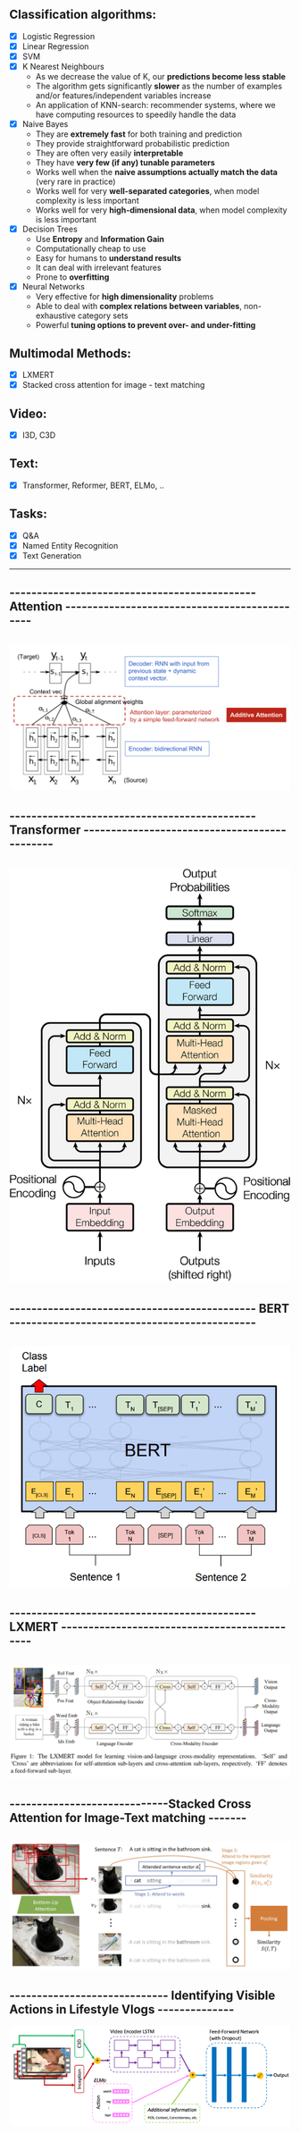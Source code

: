 ## Classification algorithms: 
- [x] Logistic Regression
- [x] Linear Regression
- [x] SVM 
- [x] K Nearest Neighbours
    - As we decrease the value of K, our **predictions become less stable**
    - The algorithm gets significantly **slower** as the number of examples and/or features/independent variables increase
    - An application of KNN-search: recommender systems, where we have computing resources to speedily handle the data 
- [x] Naive Bayes
    - They are **extremely fast** for both training and prediction
    - They provide straightforward probabilistic prediction
    - They are often very easily **interpretable**
    - They have **very few (if any) tunable parameters**
    - Works well when the **naive assumptions actually match the data** (very rare in practice)
    - Works well for very **well-separated categories**, when model complexity is less important
    - Works well for very **high-dimensional data**, when model complexity is less important
- [x] Decision Trees
    - Use **Entropy** and **Information Gain**
    - Computationally cheap to use 
    - Easy for humans to **understand results**
    - It can deal with irrelevant features
    - Prone to **overfitting**
- [x] Neural Networks
    - Very effective for **high dimensionality** problems 
    - Able to deal with **complex relations between variables**, non-exhaustive category sets  
    - Powerful **tuning options to prevent over- and under-fitting**

## Multimodal Methods:
- [x] LXMERT
- [x] Stacked cross attention for image - text matching

## Video:
- [x] I3D, C3D
## Text:
- [x] Transformer, Reformer, BERT, ELMo, .. 
## Tasks:
- [x] Q&A
- [x] Named Entity Recognition
- [x] Text Generation

----------------------------------------------------------------------------------------------------------
---------------------------------------------   Attention    ---------------------------------------------
----------------------------------------------------------------------------------------------------------
![alt text](https://github.com/OanaIgnat/coding_practice/blob/master/img/encoder-decoder-attention.png)
----------------------------------------------------------------------------------------------------------
---------------------------------------------   Transformer    ---------------------------------------------
----------------------------------------------------------------------------------------------------------

![alt text](https://github.com/OanaIgnat/coding_practice/blob/master/img/transformer.png)
----------------------------------------------------------------------------------------------------------
---------------------------------------------   BERT    ---------------------------------------------
----------------------------------------------------------------------------------------------------------
![alt text](https://github.com/OanaIgnat/coding_practice/blob/master/img/bert.png)
----------------------------------------------------------------------------------------------------------
---------------------------------------------   LXMERT    ---------------------------------------------
----------------------------------------------------------------------------------------------------------
![alt text](https://github.com/OanaIgnat/coding_practice/blob/master/img/lxmert.png)
----------------------------------------------------------------------------------------------------------
-----------------------------Stacked Cross Attention for Image-Text matching    -------
----------------------------------------------------------------------------------------------------------
![alt text](https://github.com/OanaIgnat/coding_practice/blob/master/img/SCAi2t.jpg)
----------------------------------------------------------------------------------------------------------
----------------------------- Identifying Visible Actions in Lifestyle Vlogs    --------------
----------------------------------------------------------------------------------------------------------
![alt text](https://github.com/OanaIgnat/coding_practice/blob/master/img/my_proj1.png)



